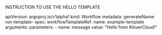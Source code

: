 INSTRUCTION TO USE THE HELLO TEMPLATE

apiVersion: argoproj.io/v1alpha1
kind: Workflow
metadata:
  generateName: run-template-
spec:
  workflowTemplateRef:
    name: example-template
  arguments:
    parameters:
      - name: message
        value: "Hello from KloverCloud!"
